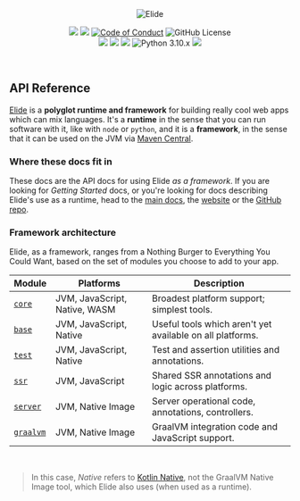 <center>
<img src="https://static.elide.dev/assets/org-profile/creative/elide-banner-purple.png" alt="Elide" />
<br />
</center>

<p align="center" class="nounderline">
  <a href="https://elide.dev/discord"><img src="https://img.shields.io/discord/1119121740161884252?b1" /></a>
  <a href="https://bestpractices.coreinfrastructure.org/projects/7690"><img src="https://bestpractices.coreinfrastructure.org/projects/7690/badge" /></a>
  <a href="https://github.com/elide-dev/elide"><img src="https://img.shields.io/badge/Contributor%20Covenant-v1.4-ff69b4.svg" alt="Code of Conduct" /></a>
  <img alt="GitHub License" src="https://img.shields.io/github/license/elide-dev/elide">
  <br />
  <a href="https://openjdk.org/projects/jdk/22/"><img src="https://img.shields.io/badge/-Java%2022-blue.svg?logo=oracle" /></a>
  <a href="https://kotlinlang.org"><img src="https://img.shields.io/badge/-Kotlin%202.0.0-blue.svg?logo=kotlin&logoColor=white" /></a>
  <a href="https://262.ecma-international.org/13.0/"><img src="https://img.shields.io/badge/-ECMA2023-blue.svg?logo=javascript&logoColor=white" /></a>
  <img alt="Python 3.10.x" src="https://img.shields.io/badge/Python%203.10.x-green?style=flat&logo=python&logoColor=white&color=blue">
  <a href="https://www.ruby-lang.org/"><img src="https://img.shields.io/badge/-Ruby%203.2-blue.svg?logo=ruby&logoColor=white" /></a>
</p>

<br />

## API Reference

[Elide][0] is a **polyglot runtime and framework** for building really cool web apps which can mix languages. It's a
**runtime** in the sense that you can run software with it, like with `node` or `python`, and it is a **framework**, in
the sense that it can be used on the JVM via [Maven Central][1].

### Where these docs fit in

These docs are the API docs for using Elide _as a framework_. If you are looking for _Getting Started_ docs, or you're
looking for docs describing Elide's use as a runtime, head to the [main docs](https://docs.elide.dev), the
[website](https://elide.dev) or the [GitHub repo](https://github.com/elide-dev/elide).

### Framework architecture

Elide, as a framework, ranges from a Nothing Burger to Everything You Could Want, based on the set of modules you choose
to add to your app.

| Module          | Platforms                     | Description                                               |
|-----------------|-------------------------------|-----------------------------------------------------------|
| [`core`][10]    | JVM, JavaScript, Native, WASM | Broadest platform support; simplest tools.                |
| [`base`][11]    | JVM, JavaScript, Native       | Useful tools which aren't yet available on all platforms. |
| [`test`][12]    | JVM, JavaScript, Native       | Test and assertion utilities and annotations.             |
| [`ssr`][13]     | JVM, JavaScript               | Shared SSR annotations and logic across platforms.        |
| [`server`][14]  | JVM, Native Image             | Server operational code, annotations, controllers.        |
| [`graalvm`][15] | JVM, Native Image             | GraalVM integration code and JavaScript support.          |

<br />

> In this case, _Native_ refers to [Kotlin Native](https://kotlinlang.org/docs/native-overview.html), not the GraalVM
> Native Image tool, which Elide also uses (when used as a runtime).

[0]: https://elide.dev
[1]: https://search.maven.org/search?q=g:dev.elide
[2]: https://github.com/elide-dev/elide
[10]: https://docs.elide.dev/apidocs/packages/core/index.html
[11]: https://docs.elide.dev/apidocs/packages/base/index.html
[12]: https://docs.elide.dev/apidocs/packages/test/index.html
[13]: https://docs.elide.dev/apidocs/packages/ssr/index.html
[14]: https://docs.elide.dev/apidocs/packages/server/index.html
[15]: https://docs.elide.dev/apidocs/packages/graalvm/index.html

<br />
